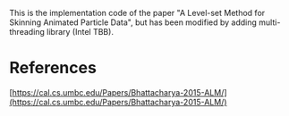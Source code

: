 This is the implementation code of the paper "A Level-set Method for Skinning Animated Particle Data", but has been modified by adding multi-threading library (Intel TBB).

# References
[https://cal.cs.umbc.edu/Papers/Bhattacharya-2015-ALM/](https://cal.cs.umbc.edu/Papers/Bhattacharya-2015-ALM/)